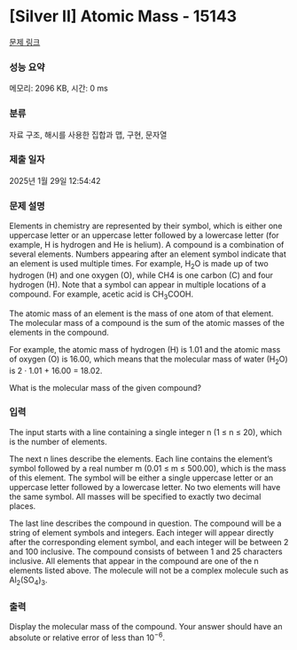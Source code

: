 # [Silver II] Atomic Mass - 15143 

[문제 링크](https://www.acmicpc.net/problem/15143) 

### 성능 요약

메모리: 2096 KB, 시간: 0 ms

### 분류

자료 구조, 해시를 사용한 집합과 맵, 구현, 문자열

### 제출 일자

2025년 1월 29일 12:54:42

### 문제 설명

<p>Elements in chemistry are represented by their symbol, which is either one uppercase letter or an uppercase letter followed by a lowercase letter (for example, H is hydrogen and He is helium). A compound is a combination of several elements. Numbers appearing after an element symbol indicate that an element is used multiple times. For example, H<sub>2</sub>O is made up of two hydrogen (H) and one oxygen (O), while CH4 is one carbon (C) and four hydrogen (H). Note that a symbol can appear in multiple locations of a compound. For example, acetic acid is CH<sub>3</sub>COOH.</p>

<p>The atomic mass of an element is the mass of one atom of that element. The molecular mass of a compound is the sum of the atomic masses of the elements in the compound.</p>

<p>For example, the atomic mass of hydrogen (H) is 1.01 and the atomic mass of oxygen (O) is 16.00, which means that the molecular mass of water (H<sub>2</sub>O) is 2 · 1.01 + 16.00 = 18.02.</p>

<p>What is the molecular mass of the given compound?</p>

### 입력 

 <p>The input starts with a line containing a single integer n (1 ≤ n ≤ 20), which is the number of elements.</p>

<p>The next n lines describe the elements. Each line contains the element’s symbol followed by a real number m (0.01 ≤ m ≤ 500.00), which is the mass of this element. The symbol will be either a single uppercase letter or an uppercase letter followed by a lowercase letter. No two elements will have the same symbol. All masses will be specified to exactly two decimal places.</p>

<p>The last line describes the compound in question. The compound will be a string of element symbols and integers. Each integer will appear directly after the corresponding element symbol, and each integer will be between 2 and 100 inclusive. The compound consists of between 1 and 25 characters inclusive. All elements that appear in the compound are one of the n elements listed above. The molecule will not be a complex molecule such as Al<sub>2</sub>(SO<sub>4</sub>)<sub>3</sub>.</p>

### 출력 

 <p>Display the molecular mass of the compound. Your answer should have an absolute or relative error of less than 10<sup>−6</sup>.</p>

